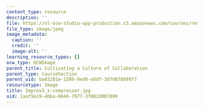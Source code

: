```yaml
---
content_type: resource
description: ''
file: https://ol-ocw-studio-app-production.s3.amazonaws.com/courses/res-3-002-collaborative-design-and-creative-expression-with-arduino-microcontrollers-january-iap-2017/1aaf9a19abba6b4679773f082d007099_Improv3_s-compressor.jpg
file_type: image/jpeg
image_metadata:
  caption: ''
  credit: ''
  image-alt: ''
learning_resource_types: []
ocw_type: OCWImage
parent_title: Cultivating a Culture of Collaboration
parent_type: CourseSection
parent_uid: ba03281e-1589-9ed0-e5df-3d7d87889977
resourcetype: Image
title: Improv3_s-compressor.jpg
uid: 1aaf9a19-abba-6b46-7977-3f082d007099
---
```

